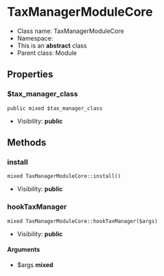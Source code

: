 TaxManagerModuleCore
===============






* Class name: TaxManagerModuleCore
* Namespace: 
* This is an **abstract** class
* Parent class: Module





Properties
----------


### $tax_manager_class

    public mixed $tax_manager_class





* Visibility: **public**


Methods
-------


### install

    mixed TaxManagerModuleCore::install()





* Visibility: **public**




### hookTaxManager

    mixed TaxManagerModuleCore::hookTaxManager($args)





* Visibility: **public**


#### Arguments
* $args **mixed**


